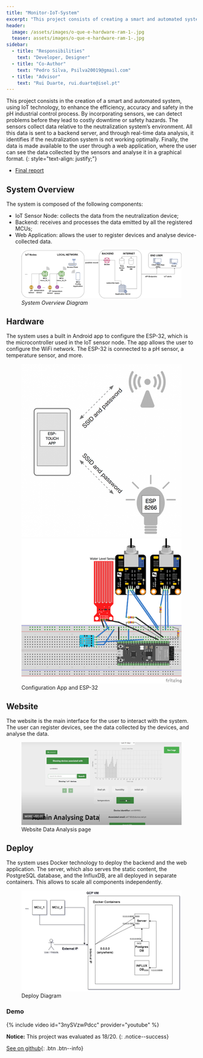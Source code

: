 ```yaml
---
title: "Monitor-IoT-System"
excerpt: "This project consists of creating a smart and automated system using IoT technology to enhance efficiency, accuracy, and safety in the pH industrial control process."
header:
  image: /assets/images/o-que-e-hardware-ram-1-.jpg
  teaser: assets/images/o-que-e-hardware-ram-1-.jpg
sidebar:
  - title: "Responsibilities"
    text: "Developer, Designer"
  - title: "Co-Author"
    text: "Pedro Silva, Psilva20019@gmail.com"
  - title: "Advisor"
    text: "Rui Duarte, rui.duarte@isel.pt"
---
```


This project consists in the creation of a smart and automated system, using IoT technology, to enhance the efficiency, accuracy and safety in the pH industrial control process. By incorporating sensors, we can detect problems before they lead to costly downtime or safety hazards. The sensors collect data relative to the neutralization system’s environment. All this data is sent to a backend server, and through real-time data analysis, it identifies if the neutralization system is not working optimally. Finally, the data is made available to the user through a web application, where the user can see the data collected by the sensors and analyse it in a graphical format.
{: style="text-align: justify;"}

- [Final report](https://github.com/MiguelRocha2001/PS-Monitor-IoT-System/blob/main/Documentation/Report/IoT_System_for_pH_Monitoring_in_Industrial_Facilities.pdf)

## System Overview

The system is composed of the following components:
  - IoT Sensor Node: collects the data from the neutralization device;
  - Backend: receives and processes the data emitted by all the registered MCUs;
  - Web Application: allows the user to register devices and analyse device-collected data.

<figure>
  <img src="/assets/images/System architecture.png" alt="System Overview">
  <figcaption style="font-style: italic;">System Overview Diagram</figcaption>
</figure>


## Hardware

The system uses a built in Android app to configure the ESP-32, which is the microcontroller used in the IoT sensor node. The app allows the user to configure the WiFi network. The ESP-32 is connected to a pH sensor, a temperature sensor, and more.

<figure class="half">
    <img src="/assets/images/screen_shot_2016-04-27_at_1.30.27_pm_0.png">
    <img src="/assets/images/ESP32-S2-Assembly_bb.png">
    <figcaption>Configuration App and ESP-32</figcaption>
</figure>

## Website

The website is the main interface for the user to interact with the system. The user can register devices, see the data collected by the devices, and analyse the data.

<figure>
    <img src="/assets/images/Website.png">
    <figcaption>Website Data Analysis page</figcaption>
</figure>

## Deploy

The system uses Docker technology to deploy the backend and the web application. The server, which also serves the static content, the PostgreSQL database, and the InfluxDB, are all deployed in separate containers. This allows to scale all components independently.

<figure>
    <img src="/assets/images/GCP VM Arquitecture.png">
    <figcaption>Deploy Diagram</figcaption>
</figure>

### Demo
{% include video id="3nySVzwPdcc" provider="youtube" %}

**Notice:** This project was evaluated as 18/20.
{: .notice--success}

[See on github](https://github.com/MiguelRocha2001/PS-Monitor-IoT-System){: .btn .btn--info}
